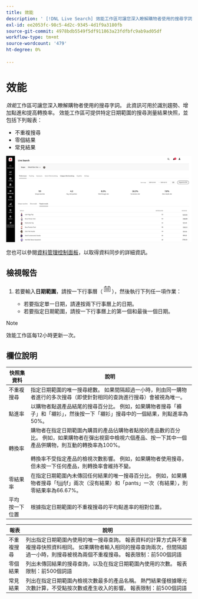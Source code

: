 ```yaml
---
title: 效能
description: ' [!DNL Live Search] 效能工作區可讓您深入瞭解購物者使用的搜尋字詞。'
exl-id: ee2053fc-98c5-4d2c-9345-4d1f9a3180fb
source-git-commit: 4978bdb5549f5df911863a23fdfbfc9ab9ad05df
workflow-type: tm+mt
source-wordcount: '479'
ht-degree: 0%

---
```


# 效能

*效能*&#x200B;工作區可讓您深入瞭解購物者使用的搜尋字詞。 此資訊可用於識別趨勢、增加點進和提高轉換率。 效能工作區可提供特定日期範圍的搜尋測量結果快照，並包括下列報表：

* 不重複搜尋
* 零個結果
* 常見結果

![效能](assets/performance-unique-searches.png)

您也可以參閱[資料管理控制面板](https://experienceleague.adobe.com/docs/commerce-admin/systems/data-transfer/data-dashboard.html)，以取得資料同步的詳細資訊。

## 檢視報告

1. 若要輸入&#x200B;**日期範圍**，請按一下行事曆（![行事曆](assets/btn-calendar.png)），然後執行下列任一項作業：

   * 若要指定單一日期，請連按兩下行事曆上的日期。
   * 若要指定日期範圍，請按一下行事曆上的第一個和最後一個日期。

>[!NOTE]
>
>效能工作區每12小時更新一次。

## 欄位說明

| 快照集資料 | 說明 |
|--- |--- |
| 不重複搜尋 | 指定日期範圍的唯一搜尋總數。 如果間隔超過一小時，則由同一購物者進行的多次搜尋（即使針對相同的查詢進行搜尋）會被視為唯一。 |
| 點進率 | 以購物者點選產品結尾的搜尋百分比。 例如，如果購物者搜尋「褲子」和「襯衫」，然後按一下「襯衫」搜尋中的一個結果，則點進率為50%。 |
| 轉換率 | 購物者在指定日期範圍內購買的產品佔購物者點按的產品數的百分比。 例如，如果購物者在彈出視窗中檢視六個產品、按一下其中一個產品併購物，則互動的轉換率為100%。 <br /><br />轉換率不受指定產品的檢視次數影響。 例如，如果購物者使用搜尋，但未按一下任何產品，則轉換率會維持不變。 |
| 零結果率 | 在指定日期範圍內未傳回任何結果的唯一搜尋百分比。 例如，如果購物者搜尋「fjjjjfjf」兩次（沒有結果）和「pants」一次（有結果），則零結果率為66.67%。 |
| 平均 按一下位置 | 根據指定日期範圍的不重複搜尋的平均點進率的相對位置。 |

| 報表 | 說明 |
|--- |--- |
| 不重複搜尋 | 列出指定日期範圍內使用的唯一搜尋查詢。 報表資料的計算方式與不重複搜尋快照資料相同。 如果購物者輸入相同的搜尋查詢兩次，但間隔超過一小時，則搜尋被視為兩個不重複搜尋。 報表限制：前500個詞語 |
| 零個結果 | 列出未傳回結果的搜尋查詢，以及在指定日期範圍內使用的次數。 報表限制：前500個詞語 |
| 常見結果 | 列出在指定日期範圍內檢視次數最多的產品名稱。 熱門結果僅根據曝光次數計算，不受點按次數或產生收入的影響。 報表限制：前500個詞語 |
